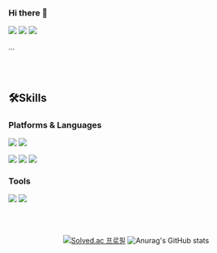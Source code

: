 ### Hi there 👋
<p>
<a href="https://cyns967.tistory.com/" target="_blank"><img src="https://img.shields.io/badge/BLOG-000000?style=flat-square&logo=Tistory&logoColor=white"/></a>
<a href="https://www.notion.so/Resume-4da0bc4d054d4d29be5539a920664296?pvs=4" target="_blank"><img src="https://img.shields.io/badge/PORTFOLIO-000000?style=flat-square&logo=Notion&logoColor=white"/></a>
<a href="mailto:0607yeonsoo@gmail.com" target="_blank"><img src="https://img.shields.io/badge/Mail-EA4335?style=flat-square&logo=Google&logoColor=white"/></a>
</p>

<p>
 ...
</p>

<br></br>
  

## 🛠Skills
### Platforms & Languages
<p>
<img src="https://img.shields.io/badge/SPRING-6DB33F?style=flat&logo=Spring&logoColor=white"/>
<img src="https://img.shields.io/badge/Amazon AWS-232F3E?style=flat&logo=Amazon AWS&logoColor=FF9900"/>
</p><p>
<img src="https://img.shields.io/badge/Java-orange?style=flat&logo=Java&logoColor=white"/>
<img src="https://img.shields.io/badge/Python-3776AB?style=flat&logo=Python&logoColor=white"/>
<img src="https://img.shields.io/badge/MySQL-4479A1?style=flat&logo=MySQL&logoColor=white"/>
</p>

### Tools
<p>
<img src="https://img.shields.io/badge/Git-F05032?style=flat&logo=Git&logoColor=white"/>
<img src="https://img.shields.io/badge/IntelliJ IDEA-000000?style=flat&logo=IntelliJ IDEA&logoColor=white"/>
</p>

<br></br>
<div align=center>
 
[![Solved.ac 프로필](http://mazassumnida.wtf/api/v2/generate_badge?boj=0607cys)](https://solved.ac/0607cys)
![Anurag's GitHub stats](https://github-readme-stats.vercel.app/api?username=yawnsoo&show_icons=true&theme=github_dark)
 
</div>
<!--
**yawnsoo/yawnsoo** is a ✨ _special_ ✨ repository because its `README.md` (this file) appears on your GitHub profile.

Here are some ideas to get you started:

- 🔭 I’m currently working on ...
- 🌱 I’m currently learning ...
- 👯 I’m looking to collaborate on ...
- 🤔 I’m looking for help with ...
- 💬 Ask me about ...
- 📫 How to reach me: ...
- 😄 Pronouns: ...
- ⚡ Fun fact: ...
-->
